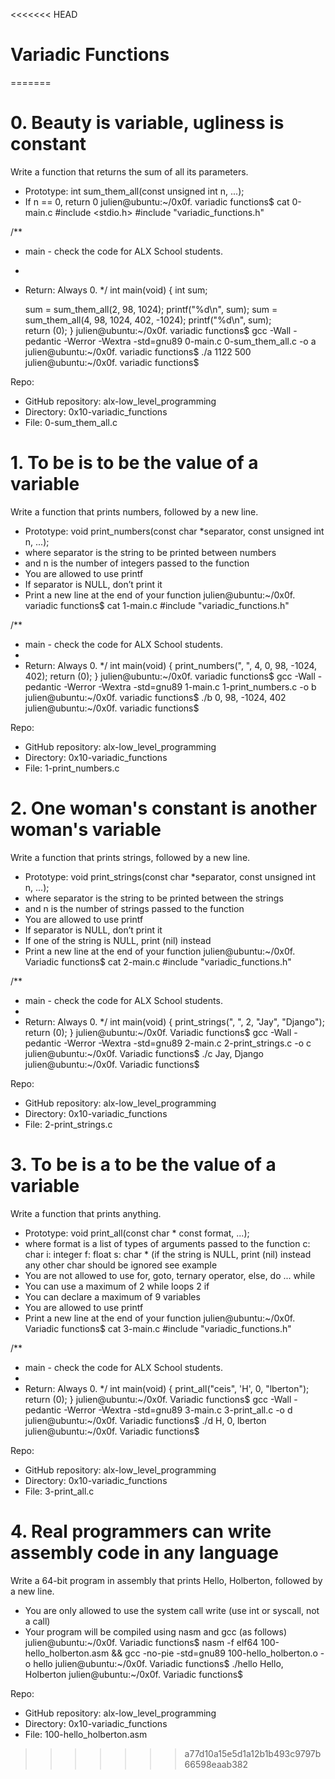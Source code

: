 <<<<<<< HEAD
# Variadic Functions
=======
# 0. Beauty is variable, ugliness is constant

Write a function that returns the sum of all its parameters.

- Prototype: int sum_them_all(const unsigned int n, ...);
- If n == 0, return 0
julien@ubuntu:~/0x0f. variadic functions$ cat 0-main.c
#include <stdio.h>
#include "variadic_functions.h"

/**
 * main - check the code for ALX School students.
 *
 * Return: Always 0.
 */
int main(void)
{
    int sum;

    sum = sum_them_all(2, 98, 1024);
    printf("%d\n", sum);
    sum = sum_them_all(4, 98, 1024, 402, -1024);
    printf("%d\n", sum);    
    return (0);
}
julien@ubuntu:~/0x0f. variadic functions$ gcc -Wall -pedantic -Werror -Wextra -std=gnu89 0-main.c 0-sum_them_all.c -o a
julien@ubuntu:~/0x0f. variadic functions$ ./a 
1122
500
julien@ubuntu:~/0x0f. variadic functions$ 

Repo:
- GitHub repository: alx-low_level_programming
- Directory: 0x10-variadic_functions
- File: 0-sum_them_all.c
   
# 1. To be is to be the value of a variable

Write a function that prints numbers, followed by a new line.

- Prototype: void print_numbers(const char *separator, const unsigned int n, ...);
- where separator is the string to be printed between numbers
- and n is the number of integers passed to the function
- You are allowed to use printf
- If separator is NULL, don’t print it
- Print a new line at the end of your function
julien@ubuntu:~/0x0f. variadic functions$ cat 1-main.c
#include "variadic_functions.h"

/**
 * main - check the code for ALX School students.
 *
 * Return: Always 0.
 */
int main(void)
{
    print_numbers(", ", 4, 0, 98, -1024, 402);
    return (0);
}
julien@ubuntu:~/0x0f. variadic functions$ gcc -Wall -pedantic -Werror -Wextra -std=gnu89 1-main.c 1-print_numbers.c -o b
julien@ubuntu:~/0x0f. variadic functions$ ./b
0, 98, -1024, 402
julien@ubuntu:~/0x0f. variadic functions$ 

Repo:
- GitHub repository: alx-low_level_programming
- Directory: 0x10-variadic_functions
- File: 1-print_numbers.c
   
# 2. One woman's constant is another woman's variable

Write a function that prints strings, followed by a new line.

- Prototype: void print_strings(const char *separator, const unsigned int n, ...);
- where separator is the string to be printed between the strings
- and n is the number of strings passed to the function
- You are allowed to use printf
- If separator is NULL, don’t print it
- If one of the string is NULL, print (nil) instead
- Print a new line at the end of your function
julien@ubuntu:~/0x0f. Variadic functions$ cat 2-main.c
#include "variadic_functions.h"

/**
 * main - check the code for ALX School students.
 *
 * Return: Always 0.
 */
int main(void)
{
    print_strings(", ", 2, "Jay", "Django");
    return (0);
}
julien@ubuntu:~/0x0f. Variadic functions$ gcc -Wall -pedantic -Werror -Wextra -std=gnu89 2-main.c 2-print_strings.c -o c
julien@ubuntu:~/0x0f. Variadic functions$ ./c 
Jay, Django
julien@ubuntu:~/0x0f. Variadic functions$ 

Repo:
- GitHub repository: alx-low_level_programming
- Directory: 0x10-variadic_functions
- File: 2-print_strings.c
   
# 3. To be is a to be the value of a variable

Write a function that prints anything.

- Prototype: void print_all(const char * const format, ...);
- where format is a list of types of arguments passed to the function
c: char
i: integer
f: float
s: char * (if the string is NULL, print (nil) instead
any other char should be ignored
see example
- You are not allowed to use for, goto, ternary operator, else, do ... while
- You can use a maximum of
2 while loops
2 if
- You can declare a maximum of 9 variables
- You are allowed to use printf
- Print a new line at the end of your function
julien@ubuntu:~/0x0f. Variadic functions$ cat 3-main.c
#include "variadic_functions.h"

/**
 * main - check the code for ALX School students.
 *
 * Return: Always 0.
 */
int main(void)
{
    print_all("ceis", 'H', 0, "lberton");
    return (0);
}
julien@ubuntu:~/0x0f. Variadic functions$ gcc -Wall -pedantic -Werror -Wextra -std=gnu89 3-main.c 3-print_all.c -o d
julien@ubuntu:~/0x0f. Variadic functions$ ./d 
H, 0, lberton
julien@ubuntu:~/0x0f. Variadic functions$ 

Repo:
- GitHub repository: alx-low_level_programming
- Directory: 0x10-variadic_functions
- File: 3-print_all.c
   
# 4. Real programmers can write assembly code in any language

Write a 64-bit program in assembly that prints Hello, Holberton, followed by a new line.

- You are only allowed to use the system call write (use int or syscall, not a call)
- Your program will be compiled using nasm and gcc (as follows)
julien@ubuntu:~/0x0f. Variadic functions$ nasm -f elf64 100-hello_holberton.asm && gcc -no-pie -std=gnu89 100-hello_holberton.o -o hello
julien@ubuntu:~/0x0f. Variadic functions$ ./hello 
Hello, Holberton
julien@ubuntu:~/0x0f. Variadic functions$ 

Repo:
- GitHub repository: alx-low_level_programming
- Directory: 0x10-variadic_functions
- File: 100-hello_holberton.asm
>>>>>>> a77d10a15e5d1a12b1b493c9797b66598eaab382
